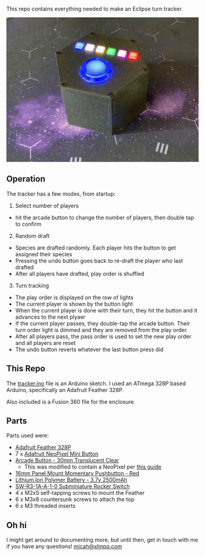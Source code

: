 This repo contains everything needed to make an Eclipse turn tracker.

![Eclipse turn tracker](/tracker.jpeg)

## Operation

The tracker has a few modes, from startup:

1. Select number of players

- hit the arcade button to change the number of players, then double tap to confirm

2. Random draft

- Species are drafted randomly. Each player hits the button to get assigned their species
- Pressing the undo button goes back to re-draft the player who last drafted
- After all players have drafted, play order is shuffled

3. Turn tracking

- The play order is displayed on the row of lights
- The current player is shown by the button light
- When the current player is done with their turn, they hit the button and it advances to the next plyaer
- If the current player passes, they double-tap the arcade button. Their turn order light is dimmed and they are removed from the play order.
- After all players pass, the pass order is used to set the new play order and all players are reset
- The undo button reverts whatever the last button press did

## This Repo

The [tracker.ino](/tracker/tracker.ino) file is an Arduino sketch. I used an ATmega 328P based Arduino, specifically an Adafruit Feather 328P.

Also included is a Fusion 360 file for the enclosure.

## Parts

Parts used were:

- [Adafruit Feather 328P](https://www.adafruit.com/product/3458)
- 7 x [Adafruit NeoPixel Mini Button](https://www.adafruit.com/product/1612)
- [Arcade Button - 30mm Translucent Clear](https://www.adafruit.com/product/471)
  - This was modified to contain a NeoPixel per [this guide](https://learn.adafruit.com/neopixel-arcade-button)
- [16mm Panel Mount Momentary Pushbutton - Red](https://www.adafruit.com/product/1445)
- [Lithium Ion Polymer Battery - 3.7v 2500mAh](https://www.adafruit.com/product/328)
- [SW-R3-1A-A-1-0 Subminiature Rocker Switch](https://www.digikey.com/short/hp38423t)
- 4 x M2x5 self-tapping screws to mount the Feather
- 6 x M3x8 countersunk screws to attach the top
- 6 x M3 threaded inserts

## Oh hi

I might get around to documenting more, but until then, get in touch with me if you have any questions!
micah@xlmpq.com
